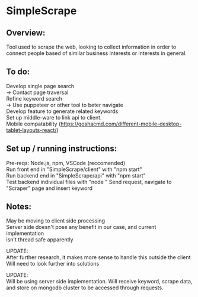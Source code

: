 # SimpleScrape

Overview: <br />
------------------------------------------------------------------------------------- 
Tool used to scrape the web, looking to collect information in order to connect people based of similar business interests or interests in general. <br />

To do: <br />
------------------------------------------------------------------------------------- 
Develop single page search <br />
-> Contact page traversal <br />
Refine keyword search <br />
-> Use puppeteer or other tool to beter navigate <br />
Develop feature to generate related keywords <br />
Set up middle-ware to link api to client. <br />
Mobile compatability (https://goshacmd.com/different-mobile-desktop-tablet-layouts-react/) <br>

Set up / running instructions: <br />
------------------------------------------------------------------------------------- 
Pre-reqs: Node.js, npm, VSCode (reccomended) <br />
Run front end in "SimpleScrape/client" with "npm start" <br />
Run backend end in "SimpleScrape/api" with "npm start" <br />
Test backend individual files with "node <filename>"
Send request, navigate to "Scraper" page and insert keyword <br />

Notes: <br />
------------------------------------------------------------------------------------- 
May be moving to client side processing <br />
Server side doesn't pose any benefit in our case, and current implementation <br />
isn't thread safe apparently <br />

UPDATE: <br />
After further research, it makes more sense to handle this outside the client <br />
Will need to look further into solutions <br />

UPDATE:  <br />
Will be using server side implementation. Will receive keyword, scrape data, and store on mongodb cluster to be accessed through requests. <br />
